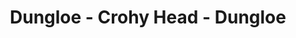---
title: "Dungloe - Crohy Head - Dungloe"
address: "Dungloe, Co. Donegal"
tel: "+353 (0)74 912 1160"
county: "Donegal"
category: "Cycling"
type: "Content"
lat: "54.949859619140625"
lng: "-8.359597206115723"
---
